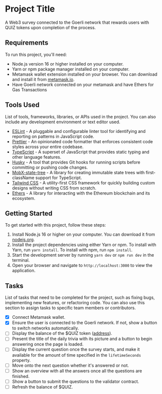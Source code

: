 # Project Title

A Web3 survey connected to the Goerli network that rewards users with QUIZ tokens upon completion of the process.

## Requirements

To run this project, you'll need:

- Node.js version 16 or higher installed on your computer.
- Yarn or npm package manager installed on your computer.
- Metamask wallet extension installed on your browser. You can download and install it from [metamask.io](https://metamask.io/).
- Have Goerli network connected on your metamask and have Ethers for Gas Transactions

## Tools Used

List of tools, frameworks, libraries, or APIs used in the project. You can also include any development environment or text editor used.

- [ESLint](https://eslint.org/) - A pluggable and configurable linter tool for identifying and reporting on patterns in JavaScript code.
- [Prettier](https://prettier.io/) - An opinionated code formatter that enforces consistent code styles across your entire codebase.
- [TypeScript](https://www.typescriptlang.org/) - A superset of JavaScript that provides static typing and other language features.
- [Husky](https://typicode.github.io/husky/) - A tool that provides Git hooks for running scripts before committing or pushing code changes.
- [MobX-state-tree](https://mobx-state-tree.js.org/) - A library for creating immutable state trees with first-className support for TypeScript.
- [Tailwind CSS](https://tailwindcss.com/) - A utility-first CSS framework for quickly building custom designs without writing CSS from scratch.
- [Ethers](https://docs.ethers.io/v5/) - A library for interacting with the Ethereum blockchain and its ecosystem.

## Getting Started

To get started with this project, follow these steps:

1. Install Node.js 16 or higher on your computer. You can download it from [nodejs.org](https://nodejs.org/).
2. Install the project dependencies using either Yarn or npm. To install with Yarn, run `yarn install`. To install with npm, run `npm install`.
3. Start the development server by running `yarn dev` or `npm run dev` in the terminal.
4. Open your browser and navigate to `http://localhost:3000` to view the application.

## Tasks

List of tasks that need to be completed for the project, such as fixing bugs, implementing new features, or refactoring code. You can also use this section to assign tasks to specific team members or contributors.

- [x] Connect Metamask wallet.
- [x] Ensure the user is connected to the Goerli network. If not, show a button to switch networks automatically.
- [ ] Display the balance of the $QUIZ token ([address](https://goerli.etherscan.io/address/0x437ef217203452317c3c955cf282b1ee5f6aaf72)).
- [ ] Present the title of the daily trivia with its picture and a button to begin answering once the page is loaded.
- [ ] Display the current question once the survey starts, and make it available for the amount of time specified in the `lifetimeSeconds` property.
- [ ] Move onto the next question whether it's answered or not.
- [ ] Show an overview with all the answers once all the questions are finished.
- [ ] Show a button to submit the questions to the validator contract.
- [ ] Refresh the balance of $QUIZ.
